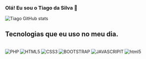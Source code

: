 ### Olá! Eu sou o Tiago da Silva 👋

![Tiago GitHub stats](https://github-readme-stats.vercel.app/api?username=TiagoPdaS&show_icons=true&heme=radical)


## Tecnologias que eu uso no meu dia.
<div style:"display:inline-block"><br/>
<img align="center" alt="PHP" https://img.shields.io/badge/PHP-777BB4?style=for-the-badge&logo=php&logoColor=white"/>
<img align="center" alt="HTML5" src="https://img.shields.io/badge/HTML5-E34F26?style=for-the-badge&logo=html5&logoColor=white"/>
<img align="center" alt="CSS3" src="https://img.shields.io/badge/CSS3-1572B6?style=for-the-badge&logo=css3&logoColor=white"/>
<img align="center" alt="BOOTSTRAP" src="https://img.shields.io/badge/Bootstrap-563D7C?style=for-the-badge&logo=bootstrap&logoColor=white"/>
<img align="center" alt="JAVASCRIPIT" src="https://img.shields.io/badge/JavaScript-F7DF1E?style=for-the-badge&logo=javascript&logoColor=black"/>
<img align="center" alt="html5" src="https://img.shields.io/badge/Wordpress-21759B?style=for-the-badge&logo=wordpress&logoColor=white"/>



</div>
<br/>


